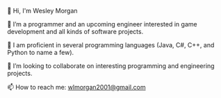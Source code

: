 👋 Hi, I'm Wesley Morgan

👀 I’m a programmer and an upcoming engineer interested in game development and all kinds of software projects.

🌱 I am proficient in several programming languages (Java, C#, C++, and Python to name a few).

💞️ I’m looking to collaborate on interesting programming and engineering projects.

📫 How to reach me: wlmorgan2001@gmail.com
